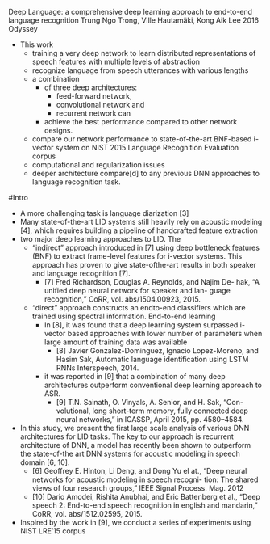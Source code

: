 Deep Language: 
  a comprehensive deep learning approach to end-to-end language recognition
Trung Ngo Trong, Ville Hautamäki, Kong Aik Lee
2016 Odyssey

* This work 
  * training a very deep network to learn distributed representations of
    speech features with multiple levels of abstraction
  * recognize language from speech utterances with various lengths
  * a combination 
    * of three deep architectures: 
      * feed-forward network,
      * convolutional network and 
      * recurrent network can 
    * achieve the best performance compared to other network designs.
  * compare our network performance to state-of-the-art BNF-based i-vector
    system on NIST 2015 Language Recognition Evaluation corpus
  * computational and regularization issues 
  * deeper architecture compare[d] to any previous DNN approaches to language
    recognition task.

#Intro

* A more challenging task is language diarization [3]
* Many state-of-the-art LID systems still heavily rely on acoustic modeling
  [4], which requires building a pipeline of handcrafted feature extraction
* two major deep learning approaches to LID. The 
  * “indirect” approach introduced in [7] using deep bottleneck features (BNF)
    to extract frame-level features for i-vector systems. This approach has
    proven to give state-ofthe-art results in both speaker and language
    recognition [7].
    * [7] Fred Richardson, Douglas A. Reynolds, and Najim De- hak, 
      “A unified deep neural network for speaker and lan- guage recognition,”
      CoRR, vol. abs/1504.00923, 2015.
  * “direct” approach constructs an endto-end classifiers which are trained
    using spectral information.  End-to-end learning 
    * In [8], it was found that a deep learning system surpassed i-vector
      based approaches with lower number of parameters when large amount of
      training data was available
      * [8] Javier Gonzalez-Dominguez, Ignacio Lopez-Moreno, and Hasim Sak,
        Automatic language identification using LSTM RNNs
        Interspeech, 2014.
    * it was reported in [9] that a combination of many deep architectures
      outperform conventional deep learning approach to ASR.
      * [9] T.N. Sainath, O. Vinyals, A. Senior, and H. Sak, “Con-
      volutional, long short-term memory, fully connected deep
      neural networks,” in ICASSP, April 2015, pp. 4580–4584.
* In this study, we present the first large scale analysis of various DNN
  architectures for LID tasks. The key to our approach is recurrent
  architecture of DNN, a model has recently been shown to outperform the
  state-of-the art DNN systems for acoustic modeling in speech domain [6, 10].  
  * [6] Geoffrey E. Hinton, Li Deng, and Dong Yu el at., 
  “Deep neural networks for acoustic modeling in speech recogni- tion: 
    The shared views of four research groups,” 
  IEEE Signal Process. Mag. 2012
  * [10] Dario Amodei, Rishita Anubhai, and Eric Battenberg et al., 
    “Deep speech 2: End-to-end speech recognition in english and mandarin,” 
    CoRR, vol. abs/1512.02595, 2015.
* Inspired by the work in [9], we conduct a series of experiments using NIST
  LRE’15 corpus
